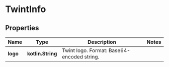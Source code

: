 
# TwintInfo

## Properties
Name | Type | Description | Notes
------------ | ------------- | ------------- | -------------
**logo** | **kotlin.String** | Twint logo. Format: Base64-encoded string. | 



